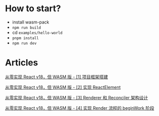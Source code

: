 # How to start?

* install wasm-pack
* `npm run build`
* cd `examples/hello-world`
* `pnpm install`
* `npm run dev`

# Articles

[从零实现 React v18，但 WASM 版 - [1] 项目框架搭建](https://www.paradeto.com/2024/04/03/big-react-wasm-1/)

[从零实现 React v18，但 WASM 版 - [2] 实现 ReactElement](https://www.paradeto.com/2024/04/04/big-react-wasm-2/)

[从零实现 React v18，但 WASM 版 - [3] Renderer 和 Reconciler 架构设计](https://www.paradeto.com/2024/04/07/big-react-wasm-3/)

[从零实现 React v18，但 WASM 版 - [4] 实现 Render 流程的 beginWork 阶段](https://www.paradeto.com/2024/04/11/big-react-wasm-4/)

